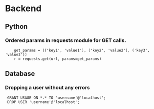 # Backend

## Python

### Ordered params in requests module for GET calls.
```
	get_params = (('key1', 'value1'), ('key2', 'value2'), ('key3', 'value3'))
	r = requests.get(url, params=get_params)
```

## Database
 
### Dropping a user without any errors
```
 GRANT USAGE ON *.* TO 'username'@'localhost';
 DROP USER 'username'@'localhost';
```
